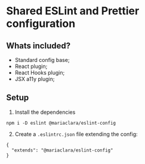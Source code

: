 # Shared ESLint and Prettier configuration

## Whats included?

- Standard config base;
- React plugin;
- React Hooks plugin;
- JSX a11y plugin;

## Setup

1. Install the dependencies

```
npm i -D eslint @mariaclara/eslint-config
```

2. Create a `.eslintrc.json` file extending the config:

```
{
  "extends": "@mariaclara/eslint-config"
}
```
